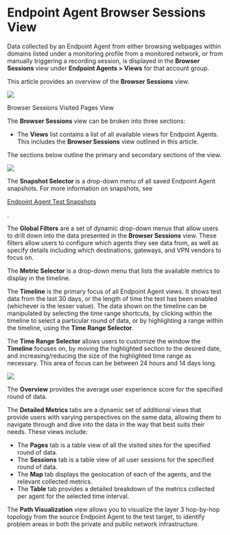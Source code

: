 # Endpoint Agent Browser Sessions View

Data collected by an Endpoint Agent from either browsing webpages within domains listed under a monitoring profile from a monitored network, or from manually triggering a recording session, is displayed in the **Browser Sessions** view under **Endpoint Agents > Views** for that account group.

This article provides an overview of the **Browser Sessions** view.

![](https://2360053865-files.gitbook.io/\~/files/v0/b/gitbook-x-prod.appspot.com/o/spaces%2F-M4QARF6s57qxMrOHDTZ%2Fuploads%2Fgit-blob-76d43d2345329a3a10f7525a4ce93d0df158bc8e%2Fproduct-documentation\_endpoint-agent\_endpoint-agent-browser-sessions-view-1.png?alt=media)

Browser Sessions Visited Pages View

The **Browser Sessions** view can be broken into three sections:

* The **Views** list contains a list of all available views for Endpoint Agents. This includes the **Browser Sessions** view outlined in this article.

The sections below outline the primary and secondary sections of the view.

![](https://2360053865-files.gitbook.io/\~/files/v0/b/gitbook-x-prod.appspot.com/o/spaces%2F-M4QARF6s57qxMrOHDTZ%2Fuploads%2Fgit-blob-fed6e8a5ebeae5fe9f8ce8f591a16d8e798d3b6c%2Fproduct-documentation\_endpoint-agent\_endpoint-agent-browser-sessions-view-2.png?alt=media)

The **Snapshot Selector** is a drop-down menu of all saved Endpoint Agent snapshots. For more information on snapshots, see

[Endpoint Agent Test Snapshots](https://docs.thousandeyes.com/product-documentation/tests/sharing-test-data#endpoint-agent-test-snapshots)

.

The **Global Filters** are a set of dynamic drop-down menus that allow users to drill down into the data presented in the **Browser Sessions** view. These filters allow users to configure which agents they see data from, as well as specify details including which destinations, gateways, and VPN vendors to focus on.

The **Metric Selector** is a drop-down menu that lists the available metrics to display in the timeline.

The **Timeline** is the primary focus of all Endpoint Agent views. It shows test data from the last 30 days, or the length of time the test has been enabled (whichever is the lesser value). The data shown on the timeline can be manipulated by selecting the time range shortcuts, by clicking within the timeline to select a particular round of data, or by highlighting a range within the timeline, using the **Time Range Selector**.

The **Time Range Selector** allows users to customize the window the **Timeline** focuses on, by moving the highlighted section to the desired date, and increasing/reducing the size of the highlighted time range as necessary. This area of focus can be between 24 hours and 14 days long.

![](https://2360053865-files.gitbook.io/\~/files/v0/b/gitbook-x-prod.appspot.com/o/spaces%2F-M4QARF6s57qxMrOHDTZ%2Fuploads%2Fgit-blob-70d8f5bc9adc90603fc8d69b3aaa3c5ce151d7cc%2Fproduct-documentation\_endpoint-agent\_endpoint-agent-browser-sessions-view-3.png?alt=media)

The **Overview** provides the average user experience score for the specified round of data.

The **Detailed Metrics** tabs are a dynamic set of additional views that provide users with varying perspectives on the same data, allowing them to navigate through and dive into the data in the way that best suits their needs. These views include:

* The **Pages** tab is a table view of all the visited sites for the specified round of data.
* The **Sessions** tab is a table view of all user sessions for the specified round of data.
* The **Map** tab displays the geolocation of each of the agents, and the relevant collected metrics.
* The **Table** tab provides a detailed breakdown of the metrics collected per agent for the selected time interval.

The **Path Visualization** view allows you to visualize the layer 3 hop-by-hop topology from the source Endpoint Agent to the test target, to identify problem areas in both the private and public network infrastructure.
